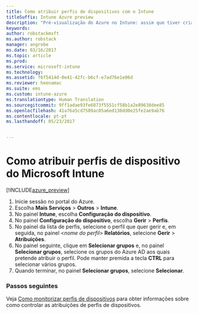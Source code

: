 ```yaml
---
title: Como atribuir perfis de dispositivos com o Intune
titleSuffix: Intune Azure preview
description: "Pré-visualização do Azure no Intune: assim que tiver criado um perfil de dispositivo do Intune, utilize este tópico para saber como atribuí-lo a dispositivos."
keywords: 
author: robstackmsft
ms.author: robstack
manager: angrobe
ms.date: 03/16/2017
ms.topic: article
ms.prod: 
ms.service: microsoft-intune
ms.technology: 
ms.assetid: f6f5414d-0e41-42fc-b6cf-e7ad76e1e06d
ms.reviewer: heenamac
ms.suite: ems
ms.custom: intune-azure
ms.translationtype: Human Translation
ms.sourcegitcommit: 9ff1adae93fe6873f5551cf58b1a2e89638dee85
ms.openlocfilehash: 41a76a5cd7589ac05a6ed138dd0e25fe2ae9ab76
ms.contentlocale: pt-pt
ms.lasthandoff: 05/23/2017


---
```


# <a name="how-to-assign-microsoft-intune-device-profiles"></a>Como atribuir perfis de dispositivo do Microsoft Intune

[!INCLUDE[azure_preview](./includes/azure_preview.md)]


1. Inicie sessão no portal do Azure.
2. Escolha **Mais Serviços** > **Outros** > **Intune**.
3. No painel **Intune**, escolha **Configuração do dispositivo**.
1. No painel **Configuração do dispositivo**, escolha **Gerir** > **Perfis**.
2. No painel da lista de perfis, selecione o perfil que quer gerir e, em seguida, no painel <*nome do perfil*> **Relatórios**, selecione **Gerir** > **Atribuições**.
3. No painel seguinte, clique em **Selecionar grupos** e, no painel **Selecionar grupos**, selecione os grupos do Azure AD aos quais pretende atribuir o perfil. Pode manter premida a tecla **CTRL** para selecionar vários grupos.
4. Quando terminar, no painel **Selecionar grupos**, selecione **Selecionar**.

### <a name="next-steps"></a>Passos seguintes
Veja [Como monitorizar perfis de dispositivos](device-profile-monitor.md) para obter informações sobre como controlar as atribuições de perfis de dispositivos.

